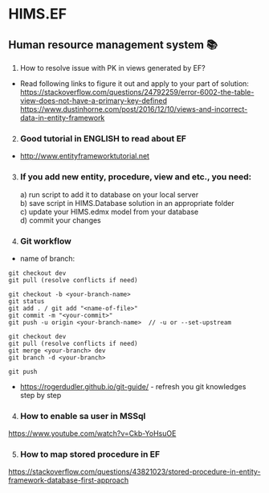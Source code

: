 # HIMS.EF 
## Human resource management system  :books:

1) How to resolve issue with PK in views generated by EF?
- Read following links to figure it out and apply to your part of solution:
https://stackoverflow.com/questions/24792259/error-6002-the-table-view-does-not-have-a-primary-key-defined
https://www.dustinhorne.com/post/2016/12/10/views-and-incorrect-data-in-entity-framework

2) ### Good tutorial in ENGLISH to read about EF
- http://www.entityframeworktutorial.net

3) ### If you add new entity, procedure, view and etc., you need: 	<br/>
	a) run script to add it to database on your local server <br/>
	b) save script in HIMS.Database solution in an appropriate folder 
	<br/>
	c) update your HIMS.edmx model from your database 
	<br/>
	d) commit your changes

4) ### Git workflow
- name of branch: <your-name><feature>
```
git checkout dev
git pull (resolve conflicts if need)
	
git checkout -b <your-branch-name>
git status
git add . / git add "<name-of-file>"
git commit -m "<your-commit>"
git push -u origin <your-branch-name>  // -u or --set-upstream
	
git checkout dev
git pull (resolve conflicts if need)
git merge <your-branch> dev
git branch -d <your-branch>
	
git push
```
	
- https://rogerdudler.github.io/git-guide/ - refresh you git knowledges step by step

4) ### How to enable sa user in MSSql
https://www.youtube.com/watch?v=Ckb-YoHsuOE

5) ### How to map stored procedure in EF
https://stackoverflow.com/questions/43821023/stored-procedure-in-entity-framework-database-first-approach

